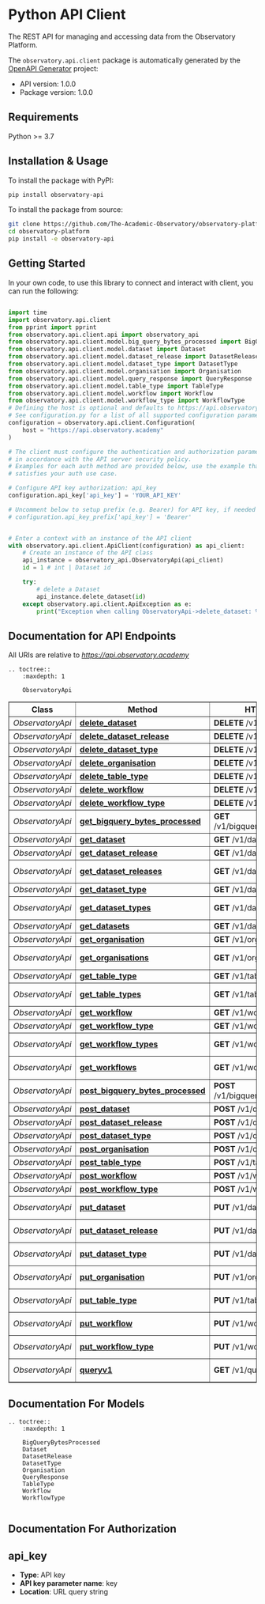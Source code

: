 # Python API Client
The REST API for managing and accessing data from the Observatory Platform. 

The `observatory.api.client` package is automatically generated by the [OpenAPI Generator](https://openapi-generator.tech) project:

- API version: 1.0.0
- Package version: 1.0.0

## Requirements
Python >= 3.7

## Installation & Usage
To install the package with PyPI:
```bash
pip install observatory-api
```

To install the package from source:
```bash
git clone https://github.com/The-Academic-Observatory/observatory-platform.git
cd observatory-platform
pip install -e observatory-api
```

## Getting Started
In your own code, to use this library to connect and interact with client,
you can run the following:

```python

import time
import observatory.api.client
from pprint import pprint
from observatory.api.client.api import observatory_api
from observatory.api.client.model.big_query_bytes_processed import BigQueryBytesProcessed
from observatory.api.client.model.dataset import Dataset
from observatory.api.client.model.dataset_release import DatasetRelease
from observatory.api.client.model.dataset_type import DatasetType
from observatory.api.client.model.organisation import Organisation
from observatory.api.client.model.query_response import QueryResponse
from observatory.api.client.model.table_type import TableType
from observatory.api.client.model.workflow import Workflow
from observatory.api.client.model.workflow_type import WorkflowType
# Defining the host is optional and defaults to https://api.observatory.academy
# See configuration.py for a list of all supported configuration parameters.
configuration = observatory.api.client.Configuration(
    host = "https://api.observatory.academy"
)

# The client must configure the authentication and authorization parameters
# in accordance with the API server security policy.
# Examples for each auth method are provided below, use the example that
# satisfies your auth use case.

# Configure API key authorization: api_key
configuration.api_key['api_key'] = 'YOUR_API_KEY'

# Uncomment below to setup prefix (e.g. Bearer) for API key, if needed
# configuration.api_key_prefix['api_key'] = 'Bearer'


# Enter a context with an instance of the API client
with observatory.api.client.ApiClient(configuration) as api_client:
    # Create an instance of the API class
    api_instance = observatory_api.ObservatoryApi(api_client)
    id = 1 # int | Dataset id

    try:
        # delete a Dataset
        api_instance.delete_dataset(id)
    except observatory.api.client.ApiException as e:
        print("Exception when calling ObservatoryApi->delete_dataset: %s\n" % e)
```

## Documentation for API Endpoints

All URIs are relative to *https://api.observatory.academy*

```eval_rst
.. toctree::
    :maxdepth: 1

    ObservatoryApi
```

<div class="wy-table-responsive"><table border="1" class="docutils">
<thead>
<tr>
<th>Class</th>
<th>Method</th>
<th>HTTP request</th>
<th>Description</th>
</tr>
</thead>
<tbody>


<tr>
<td><em>ObservatoryApi</em></td>
<td><a href="ObservatoryApi.html#delete_dataset"><strong>delete_dataset</strong></a></td>
<td><strong>DELETE</strong> /v1/dataset</td>
<td>delete a Dataset</td>
</tr>

<tr>
<td><em>ObservatoryApi</em></td>
<td><a href="ObservatoryApi.html#delete_dataset_release"><strong>delete_dataset_release</strong></a></td>
<td><strong>DELETE</strong> /v1/dataset_release</td>
<td>delete a DatasetRelease</td>
</tr>

<tr>
<td><em>ObservatoryApi</em></td>
<td><a href="ObservatoryApi.html#delete_dataset_type"><strong>delete_dataset_type</strong></a></td>
<td><strong>DELETE</strong> /v1/dataset_type</td>
<td>delete a DatasetType</td>
</tr>

<tr>
<td><em>ObservatoryApi</em></td>
<td><a href="ObservatoryApi.html#delete_organisation"><strong>delete_organisation</strong></a></td>
<td><strong>DELETE</strong> /v1/organisation</td>
<td>delete an Organisation</td>
</tr>

<tr>
<td><em>ObservatoryApi</em></td>
<td><a href="ObservatoryApi.html#delete_table_type"><strong>delete_table_type</strong></a></td>
<td><strong>DELETE</strong> /v1/table_type</td>
<td>delete a TableType</td>
</tr>

<tr>
<td><em>ObservatoryApi</em></td>
<td><a href="ObservatoryApi.html#delete_workflow"><strong>delete_workflow</strong></a></td>
<td><strong>DELETE</strong> /v1/workflow</td>
<td>delete a Workflow</td>
</tr>

<tr>
<td><em>ObservatoryApi</em></td>
<td><a href="ObservatoryApi.html#delete_workflow_type"><strong>delete_workflow_type</strong></a></td>
<td><strong>DELETE</strong> /v1/workflow_type</td>
<td>delete a WorkflowType</td>
</tr>

<tr>
<td><em>ObservatoryApi</em></td>
<td><a href="ObservatoryApi.html#get_bigquery_bytes_processed"><strong>get_bigquery_bytes_processed</strong></a></td>
<td><strong>GET</strong> /v1/bigquery_bytes_processed</td>
<td>get a BigQueryBytesProcessed</td>
</tr>

<tr>
<td><em>ObservatoryApi</em></td>
<td><a href="ObservatoryApi.html#get_dataset"><strong>get_dataset</strong></a></td>
<td><strong>GET</strong> /v1/dataset</td>
<td>get a Dataset</td>
</tr>

<tr>
<td><em>ObservatoryApi</em></td>
<td><a href="ObservatoryApi.html#get_dataset_release"><strong>get_dataset_release</strong></a></td>
<td><strong>GET</strong> /v1/dataset_release</td>
<td>get a DatasetRelease</td>
</tr>

<tr>
<td><em>ObservatoryApi</em></td>
<td><a href="ObservatoryApi.html#get_dataset_releases"><strong>get_dataset_releases</strong></a></td>
<td><strong>GET</strong> /v1/dataset_releases</td>
<td>Get a list of DatasetRelease objects</td>
</tr>

<tr>
<td><em>ObservatoryApi</em></td>
<td><a href="ObservatoryApi.html#get_dataset_type"><strong>get_dataset_type</strong></a></td>
<td><strong>GET</strong> /v1/dataset_type</td>
<td>get a DatasetType</td>
</tr>

<tr>
<td><em>ObservatoryApi</em></td>
<td><a href="ObservatoryApi.html#get_dataset_types"><strong>get_dataset_types</strong></a></td>
<td><strong>GET</strong> /v1/dataset_types</td>
<td>Get a list of DatasetType objects</td>
</tr>

<tr>
<td><em>ObservatoryApi</em></td>
<td><a href="ObservatoryApi.html#get_datasets"><strong>get_datasets</strong></a></td>
<td><strong>GET</strong> /v1/datasets</td>
<td>Get a list of Datasets</td>
</tr>

<tr>
<td><em>ObservatoryApi</em></td>
<td><a href="ObservatoryApi.html#get_organisation"><strong>get_organisation</strong></a></td>
<td><strong>GET</strong> /v1/organisation</td>
<td>get an Organisation</td>
</tr>

<tr>
<td><em>ObservatoryApi</em></td>
<td><a href="ObservatoryApi.html#get_organisations"><strong>get_organisations</strong></a></td>
<td><strong>GET</strong> /v1/organisations</td>
<td>Get a list of Organisations</td>
</tr>

<tr>
<td><em>ObservatoryApi</em></td>
<td><a href="ObservatoryApi.html#get_table_type"><strong>get_table_type</strong></a></td>
<td><strong>GET</strong> /v1/table_type</td>
<td>get a TableType</td>
</tr>

<tr>
<td><em>ObservatoryApi</em></td>
<td><a href="ObservatoryApi.html#get_table_types"><strong>get_table_types</strong></a></td>
<td><strong>GET</strong> /v1/table_types</td>
<td>Get a list of TableType objects</td>
</tr>

<tr>
<td><em>ObservatoryApi</em></td>
<td><a href="ObservatoryApi.html#get_workflow"><strong>get_workflow</strong></a></td>
<td><strong>GET</strong> /v1/workflow</td>
<td>get a Workflow</td>
</tr>

<tr>
<td><em>ObservatoryApi</em></td>
<td><a href="ObservatoryApi.html#get_workflow_type"><strong>get_workflow_type</strong></a></td>
<td><strong>GET</strong> /v1/workflow_type</td>
<td>get a WorkflowType</td>
</tr>

<tr>
<td><em>ObservatoryApi</em></td>
<td><a href="ObservatoryApi.html#get_workflow_types"><strong>get_workflow_types</strong></a></td>
<td><strong>GET</strong> /v1/workflow_types</td>
<td>Get a list of WorkflowType objects</td>
</tr>

<tr>
<td><em>ObservatoryApi</em></td>
<td><a href="ObservatoryApi.html#get_workflows"><strong>get_workflows</strong></a></td>
<td><strong>GET</strong> /v1/workflows</td>
<td>Get a list of Workflow objects</td>
</tr>

<tr>
<td><em>ObservatoryApi</em></td>
<td><a href="ObservatoryApi.html#post_bigquery_bytes_processed"><strong>post_bigquery_bytes_processed</strong></a></td>
<td><strong>POST</strong> /v1/bigquery_bytes_processed</td>
<td>create a BigQueryBytesProcessed</td>
</tr>

<tr>
<td><em>ObservatoryApi</em></td>
<td><a href="ObservatoryApi.html#post_dataset"><strong>post_dataset</strong></a></td>
<td><strong>POST</strong> /v1/dataset</td>
<td>create a Dataset</td>
</tr>

<tr>
<td><em>ObservatoryApi</em></td>
<td><a href="ObservatoryApi.html#post_dataset_release"><strong>post_dataset_release</strong></a></td>
<td><strong>POST</strong> /v1/dataset_release</td>
<td>create a DatasetRelease</td>
</tr>

<tr>
<td><em>ObservatoryApi</em></td>
<td><a href="ObservatoryApi.html#post_dataset_type"><strong>post_dataset_type</strong></a></td>
<td><strong>POST</strong> /v1/dataset_type</td>
<td>create a DatasetType</td>
</tr>

<tr>
<td><em>ObservatoryApi</em></td>
<td><a href="ObservatoryApi.html#post_organisation"><strong>post_organisation</strong></a></td>
<td><strong>POST</strong> /v1/organisation</td>
<td>create an Organisation</td>
</tr>

<tr>
<td><em>ObservatoryApi</em></td>
<td><a href="ObservatoryApi.html#post_table_type"><strong>post_table_type</strong></a></td>
<td><strong>POST</strong> /v1/table_type</td>
<td>create a TableType</td>
</tr>

<tr>
<td><em>ObservatoryApi</em></td>
<td><a href="ObservatoryApi.html#post_workflow"><strong>post_workflow</strong></a></td>
<td><strong>POST</strong> /v1/workflow</td>
<td>create a Workflow</td>
</tr>

<tr>
<td><em>ObservatoryApi</em></td>
<td><a href="ObservatoryApi.html#post_workflow_type"><strong>post_workflow_type</strong></a></td>
<td><strong>POST</strong> /v1/workflow_type</td>
<td>create a WorkflowType</td>
</tr>

<tr>
<td><em>ObservatoryApi</em></td>
<td><a href="ObservatoryApi.html#put_dataset"><strong>put_dataset</strong></a></td>
<td><strong>PUT</strong> /v1/dataset</td>
<td>create or update a Dataset</td>
</tr>

<tr>
<td><em>ObservatoryApi</em></td>
<td><a href="ObservatoryApi.html#put_dataset_release"><strong>put_dataset_release</strong></a></td>
<td><strong>PUT</strong> /v1/dataset_release</td>
<td>create or update a DatasetRelease</td>
</tr>

<tr>
<td><em>ObservatoryApi</em></td>
<td><a href="ObservatoryApi.html#put_dataset_type"><strong>put_dataset_type</strong></a></td>
<td><strong>PUT</strong> /v1/dataset_type</td>
<td>create or update a DatasetType</td>
</tr>

<tr>
<td><em>ObservatoryApi</em></td>
<td><a href="ObservatoryApi.html#put_organisation"><strong>put_organisation</strong></a></td>
<td><strong>PUT</strong> /v1/organisation</td>
<td>create or update an Organisation</td>
</tr>

<tr>
<td><em>ObservatoryApi</em></td>
<td><a href="ObservatoryApi.html#put_table_type"><strong>put_table_type</strong></a></td>
<td><strong>PUT</strong> /v1/table_type</td>
<td>create or update a TableType</td>
</tr>

<tr>
<td><em>ObservatoryApi</em></td>
<td><a href="ObservatoryApi.html#put_workflow"><strong>put_workflow</strong></a></td>
<td><strong>PUT</strong> /v1/workflow</td>
<td>create or update a Workflow</td>
</tr>

<tr>
<td><em>ObservatoryApi</em></td>
<td><a href="ObservatoryApi.html#put_workflow_type"><strong>put_workflow_type</strong></a></td>
<td><strong>PUT</strong> /v1/workflow_type</td>
<td>create or update a WorkflowType</td>
</tr>

<tr>
<td><em>ObservatoryApi</em></td>
<td><a href="ObservatoryApi.html#queryv1"><strong>queryv1</strong></a></td>
<td><strong>GET</strong> /v1/query</td>
<td>Search the Observatory API</td>
</tr>


</tbody>
</table></div>

## Documentation For Models
```eval_rst
.. toctree::
    :maxdepth: 1

    BigQueryBytesProcessed
    Dataset
    DatasetRelease
    DatasetType
    Organisation
    QueryResponse
    TableType
    Workflow
    WorkflowType
    
```

## Documentation For Authorization


## api_key

- **Type**: API key
- **API key parameter name**: key
- **Location**: URL query string

